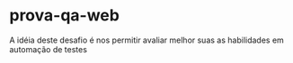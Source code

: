 # prova-qa-web
A idéia deste desafio é nos permitir avaliar melhor suas as habilidades em automação de testes
